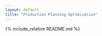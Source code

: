 ```yaml
---
layout: default
title: "Production Planning Optimization"
---
```


{% include_relative README.md %}
